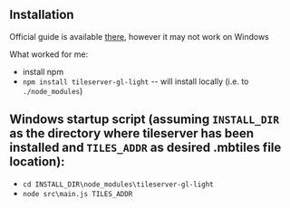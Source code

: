 ## Installation
Official guide is available [there](https://github.com/klokantech/tileserver-gl), however it may not work on Windows

What worked for me:
- install npm
- `npm install tileserver-gl-light` -- will install locally (i.e. to `./node_modules`)

## Windows startup script (assuming `INSTALL_DIR` as the directory where tileserver has been installed and `TILES_ADDR` as desired .mbtiles file location):
- `cd INSTALL_DIR\node_modules\tileserver-gl-light`
- `node src\main.js TILES_ADDR`
